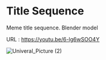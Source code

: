 # Title Sequence
Meme title sequence. Blender model

URL : https://youtu.be/6-lg6wSOO4Y

![Univeral_Picture (2)](https://user-images.githubusercontent.com/105989236/232231117-c178d5da-c56b-49f4-ad69-9c2ed8da58e5.gif)
